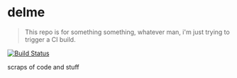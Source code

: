 # delme
> This repo is for something something, whatever man, i'm just trying to trigger a CI build.

[![Build Status](https://api.travis-ci.org/samkeeleyong/delme.svg)](https://travis-ci.org/samkeeleyong/delme)

scraps of code and stuff
